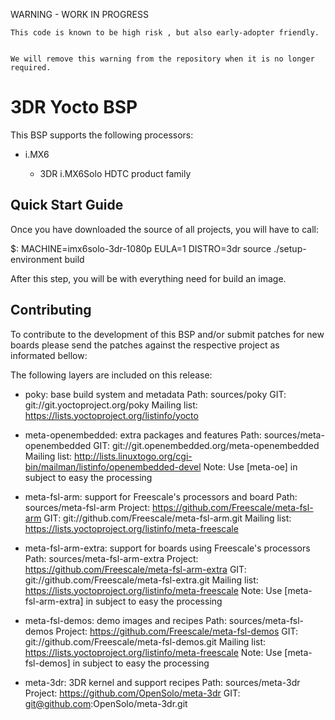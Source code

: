 WARNING - WORK IN PROGRESS

```
This code is known to be high risk , but also early-adopter friendly.  


We will remove this warning from the repository when it is no longer required.
```


3DR Yocto BSP
===============================

This BSP supports the following
processors:

 * i.MX6

   * 3DR i.MX6Solo HDTC product family

Quick Start Guide
-----------------

Once you have downloaded the source of all projects, you will have to
call:

$: MACHINE=imx6solo-3dr-1080p EULA=1 DISTRO=3dr source ./setup-environment build

After this step, you will be with everything need for build an image.

Contributing
------------

To contribute to the development of this BSP and/or submit patches for
new boards please send the patches against the respective project as
informated bellow:

The following layers are included on this release:

 * poky: base build system and metadata
   Path: sources/poky
   GIT: git://git.yoctoproject.org/poky
   Mailing list: https://lists.yoctoproject.org/listinfo/yocto

 * meta-openembedded: extra packages and features
   Path: sources/meta-openembedded
   GIT: git://git.openembedded.org/meta-openembedded
   Mailing list: http://lists.linuxtogo.org/cgi-bin/mailman/listinfo/openembedded-devel
   Note: Use [meta-oe] in subject to easy the processing

 * meta-fsl-arm: support for Freescale's processors and board
   Path: sources/meta-fsl-arm
   Project: https://github.com/Freescale/meta-fsl-arm
   GIT: git://github.com/Freescale/meta-fsl-arm.git
   Mailing list: https://lists.yoctoproject.org/listinfo/meta-freescale

 * meta-fsl-arm-extra: support for boards using Freescale's processors
   Path: sources/meta-fsl-arm-extra
   Project: https://github.com/Freescale/meta-fsl-arm-extra
   GIT: git://github.com/Freescale/meta-fsl-extra.git
   Mailing list: https://lists.yoctoproject.org/listinfo/meta-freescale
   Note: Use [meta-fsl-arm-extra] in subject to easy the processing

 * meta-fsl-demos: demo images and recipes
   Path: sources/meta-fsl-demos
   Project: https://github.com/Freescale/meta-fsl-demos
   GIT: git://github.com/Freescale/meta-fsl-demos.git
   Mailing list: https://lists.yoctoproject.org/listinfo/meta-freescale
   Note: Use [meta-fsl-demos] in subject to easy the processing

 * meta-3dr: 3DR kernel and support recipes
   Path: sources/meta-3dr
   Project: https://github.com/OpenSolo/meta-3dr
   GIT: git@github.com:OpenSolo/meta-3dr.git

